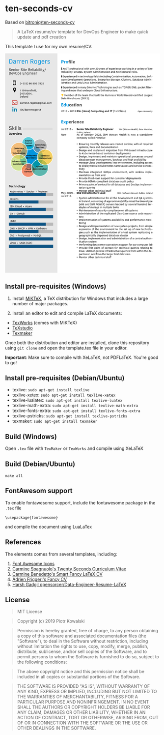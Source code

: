 # ten-seconds-cv

Based on [bitroniq/ten-seconds-cv](https://github.com/bitroniq/ten-seconds-cv)

> A LaTeX resume/cv template for DevOps Engineer to make quick update and
> pdf creation

This template I use for my own resume/CV.


![CV Screenshot](cv-darren-rogers.png)

## Install pre-requisites (Windows)

1. Install [MiKTeX](https://miktex.org/howto/install-miktex), a TeX
   distribution for Windows that includes a large number of major packages.

2. Install an editor to edit and compile LaTeX documents:
  - [TexWorks](http://www.tug.org/texworks/) (comes with MiKTeX)
  - [TeXstudio](http://www.texstudio.org/)
  - [Texmaker](http://www.xm1math.net/texmaker/)

Once both the distribution and editor are installed, clone this repository
using `git clone` and open the template.tex file in your editor.

**Important**: Make sure to compile with XeLaTeX, not PDFLaTeX.
You're good to go!

## Install pre-requisites (Debian/Ubuntu)
* texlive: `sudo apt-get install texlive`
* texlive-xetex: `sudo apt-get install texlive-xetex`
* texlive-lualatex: `sudo apt-get install texlive-luatex`
* texlive-math-extra: `sudo apt-get install texlive-math-extra`
* texlive-fonts-extra: `sudo apt-get install texlive-fonts-extra`
* texlive-pstricks: `sudo apt-get install texlive-pstricks`
* texmaker: `sudo apt-get install texmaker`

## Build (Windows)

Open `.tex` file with `TexMaker` or `TexWorks` and compile using XeLaTeX

## Build (Debian/Ubuntu)

	make all

## FontAwesom support

To enable fontawesome support, include the fontawesome package in the `.tex` file

	\usepackage{fontawesome}

and compile the document using LuaLaTex

## References

The elements comes from several templates, including:

1. [Font Awesome Icons](https://faicons.com/)
2. [Carmine Spagnuolo's Twenty Seconds Curriculum Vitae](https://github.com/spagnuolocarmine/TwentySecondsCurriculumVitae-LaTex)
3. [Carmine Benedetto's Smart Fancy LaTeX CV](https://github.com/neoben/smart-fancy-latex-cv)
4. [Adrien Friggeri's Fancy CV](https://www.sharelatex.com/templates/52fb8c1f33621a613683ecad)
5. [Harsh Gadgil opensorcer/Data-Engineer-Resume-LaTeX](https://github.com/opensorceror/Data-Engineer-Resume-LaTeX)


## License

> MIT License

> Copyright (c) 2019 Piotr Kowalski

> Permission is hereby granted, free of charge, to any person obtaining a copy
> of this software and associated documentation files (the "Software"), to deal
> in the Software without restriction, including without limitation the rights
> to use, copy, modify, merge, publish, distribute, sublicense, and/or sell
> copies of the Software, and to permit persons to whom the Software is
> furnished to do so, subject to the following conditions:

> The above copyright notice and this permission notice shall be included in all
> copies or substantial portions of the Software.

> THE SOFTWARE IS PROVIDED "AS IS", WITHOUT WARRANTY OF ANY KIND, EXPRESS OR
> IMPLIED, INCLUDING BUT NOT LIMITED TO THE WARRANTIES OF MERCHANTABILITY,
> FITNESS FOR A PARTICULAR PURPOSE AND NONINFRINGEMENT. IN NO EVENT SHALL THE
> AUTHORS OR COPYRIGHT HOLDERS BE LIABLE FOR ANY CLAIM, DAMAGES OR OTHER
> LIABILITY, WHETHER IN AN ACTION OF CONTRACT, TORT OR OTHERWISE, ARISING FROM,
> OUT OF OR IN CONNECTION WITH THE SOFTWARE OR THE USE OR OTHER DEALINGS IN THE
> SOFTWARE.
